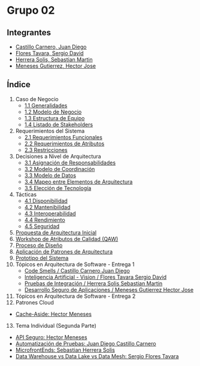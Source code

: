 # Grupo 02

## Integrantes

- [Castillo Carnero, Juan Diego](./Integrantes/castillo/jd.md)
- [Flores Tavara, Sergio David](./Integrantes/flores/flores.md)
- [Herrera Solis, Sebastian Martin](./Integrantes/herrera/herrera.md)
- [Meneses Gutierrez, Hector Jose](./Integrantes/hector/hector.md)

## Índice

1. Caso de Negocio
   - [1.1 Generalidades](./Partes%20del%20Indice/1.%20Caso%20de%20Negocio/1.1%20Generalidad.md)
   - [1.2 Modelo de Negocio](./Partes%20del%20Indice/1.%20Caso%20de%20Negocio/1.2%20Modelo%20de%20Negocio.md)
   - [1.3 Estructura de Equipo](./Partes%20del%20Indice/1.%20Caso%20de%20Negocio/1.3%20Estructura%20de%20Equipo.md)
   - [1.4 Listado de Stakeholders](./Partes%20del%20Indice/1.%20Caso%20de%20Negocio/1.4%20Listado%20de%20Stakeholders.md)
2. Requerimientos del Sistema
   - [2.1 Requerimientos Funcionales](./Partes%20del%20Indice/2.%20Requerimientos%20del%20Sistema/2.1%20Requerimentos%20Funcionales.md)
   - [2.2 Requerimientos de Atributos](./Partes%20del%20Indice/2.%20Requerimientos%20del%20Sistema/2.2%20Requerimentos%20de%20Atributos.md)
   - [2.3 Restricciones](./Partes%20del%20Indice/2.%20Requerimientos%20del%20Sistema/2.3%20Restricciones.md)
3. Decisiones a Nivel de Arquitectura
   - [3.1 Asignación de Responsabilidades](./Partes%20del%20Indice/3.%20Decisiones%20a%20Nivel%20de%20Arquitectura/3.1%20Asignacion%20de%20Responsabilidades.md)
   - [3.2 Modelo de Coordinación](./Partes%20del%20Indice/3.%20Decisiones%20a%20Nivel%20de%20Arquitectura/3.2%20Modelo%20de%20Coordinacion.md)
   - [3.3 Modelo de Datos](./Partes%20del%20Indice/3.%20Decisiones%20a%20Nivel%20de%20Arquitectura/3.3%20Modelo%20de%20Datos.md)
   - [3.4 Mapeo entre Elementos de Arquitectura](./Partes%20del%20Indice/3.%20Decisiones%20a%20Nivel%20de%20Arquitectura/3.4%20Mapeo%20entre%20Elementos%20de%20Arquitectura.md)
   - [3.5 Elección de Tecnología](./Partes%20del%20Indice/3.%20Decisiones%20a%20Nivel%20de%20Arquitectura/3.5%20Eleccion%20de%20Tecnologia.md)
4. Tácticas
   - [4.1 Disponibilidad](./Partes%20del%20Indice/4.%20Tacticas/4.1%20Disponibilidad.md)
   - [4.2 Mantenibilidad](./Partes%20del%20Indice/4.%20Tacticas/4.2%20Mantenibilidad.md)
   - [4.3 Interoperabilidad](./Partes%20del%20Indice/4.%20Tacticas/4.3%20Interoperabilidad.md)
   - [4.4 Rendimiento](./Partes%20del%20Indice/4.%20Tacticas/4.4%20Rendimiento.md)
   - [4.5 Seguridad](./Partes%20del%20Indice/4.%20Tacticas/4.5%20Seguridad.md)
5. [Propuesta de Arquitectura Inicial](./Partes%20del%20Indice/5.%20Propuesta%20de%20Arquitectura%20Inicial/Propuesta%20de%20Arquitectura%20Inicial.md)
6. [Workshop de Atributos de Calidad (QAW)](./Partes%20del%20Indice/6.%20Workshop%20de%20Atributos%20de%20Calidad%20-%20QAW/QAW.md)
7. [Proceso de Diseño](./Partes%20del%20Indice/7.%20Proceso%20de%20Diseño/ProcesoDeDiseño.md)
8. [Aplicación de Patrones de Arquitectura](./Partes%20del%20Indice/8.%20Aplicacion%20de%20Patrones%20de%20Arquitectura/AplicacionDePatronesdeArquitectura.md)
9. [Prototipo del Sistema](./Partes%20del%20Indice/9.%20Proyecto/Link.md)
10. Tópicos en Arquitectura de Software - Entrega 1
    - [Code Smells / Castillo Carnero Juan Diego](./Partes%20del%20Indice/10.%20Topicos%20en%20Arquitectura%20de%20Software%20-%20Entrega%201/Juan%20Diego.md)
    - [Inteligencia Artificial - Vision / Flores Tavara Sergio David](./Partes%20del%20Indice/10.%20Topicos%20en%20Arquitectura%20de%20Software%20-%20Entrega%201/Sergio.md)
    - [Pruebas de Integración / Herrera Solis Sebastian Martin](./Partes%20del%20Indice/10.%20Topicos%20en%20Arquitectura%20de%20Software%20-%20Entrega%201/Sebastian.md)
    - [Desarrollo Seguro de Aplicaciones / Meneses Gutierrez Hector Jose](./Partes%20del%20Indice/10.%20Topicos%20en%20Arquitectura%20de%20Software%20-%20Entrega%201/Hector.md)
11. Tópicos en Arquitectura de Software - Entrega 2
12. Patrones Cloud
- [Cache-Aside: Hector Meneses](./Partes%20del%20Indice/11.%20Topicos%20en%20Arquitectura%20de%20Software%20%20Entrega%202/Patrones%20Cloud/Hector%20Meneses.md)
13. Tema Individual (Segunda Parte) 
- [API Seguro: Hector Meneses](./Partes%20del%20Indice/11.%20Topicos%20en%20Arquitectura%20de%20Software%20%20Entrega%202/Tema%20Individual/Hector%20Meneses.md) 
- [Automatización de Pruebas: Juan Diego Castillo Carnero](./Partes%20del%20Indice/11.%20Topicos%20en%20Arquitectura%20de%20Software%20%20Entrega%202/Tema%20Individual/JuanDiego.md) 
- [MicrofrontEnds: Sebastian Herrera Solis](./Partes%20del%20Indice/11.%20Topicos%20en%20Arquitectura%20de%20Software%20%20Entrega%202/Tema%20Individual/Sebastian.md) 
- [Data Warehouse vs Data Lake vs Data Mesh: Sergio Flores Tavara](./Partes%20del%20Indice/11.%20Topicos%20en%20Arquitectura%20de%20Software%20%20Entrega%202/Tema%20Individual/Sergio.md)